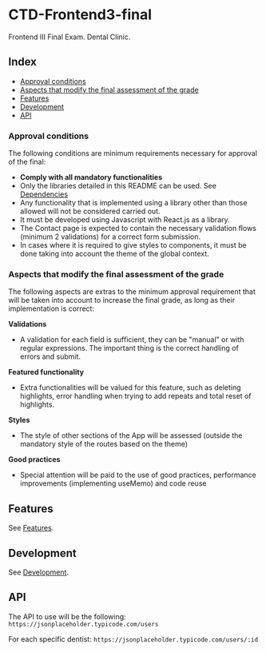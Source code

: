 # CTD-Frontend3-final

Frontend III Final Exam. Dental Clinic.

## Index

- [Approval conditions](#approval-conditions)
- [Aspects that modify the final assessment of the grade](#aspects-that-modify-the-final-assessment-of-the-grade)
- [Features](#features)
- [Development](#development)
- [API](#api)

### Approval conditions

The following conditions are minimum requirements necessary for approval of the final:

- **Comply with all mandatory functionalities**
- Only the libraries detailed in this README can be used. See [Dependencies](docs/desarrollo.md#dependencias)
- Any functionality that is implemented using a library other than those allowed will not be considered carried out.
- It must be developed using Javascript with React.js as a library.
- The Contact page is expected to contain the necessary validation flows (minimum 2 validations) for a correct form submission.
- In cases where it is required to give styles to components, it must be done taking into account the theme of the global context.

### Aspects that modify the final assessment of the grade

The following aspects are extras to the minimum approval requirement that will be taken into account to increase the final grade, as long as their implementation is correct:

**Validations**

- A validation for each field is sufficient, they can be "manual" or with regular expressions. The important thing is the correct handling of errors and submit.

**Featured functionality**

- Extra functionalities will be valued for this feature, such as deleting highlights, error handling when trying to add repeats and total reset of highlights.

**Styles**

- The style of other sections of the App will be assessed (outside the mandatory style of the routes based on the theme)

**Good practices**

- Special attention will be paid to the use of good practices, performance improvements (implementing useMemo) and code reuse

## Features

See [Features](docs/features.md).

## Development

See [Development](docs/development.md).

## API

The API to use will be the following: 
`https://jsonplaceholder.typicode.com/users`

For each specific dentist: 
`https://jsonplaceholder.typicode.com/users/:id`

